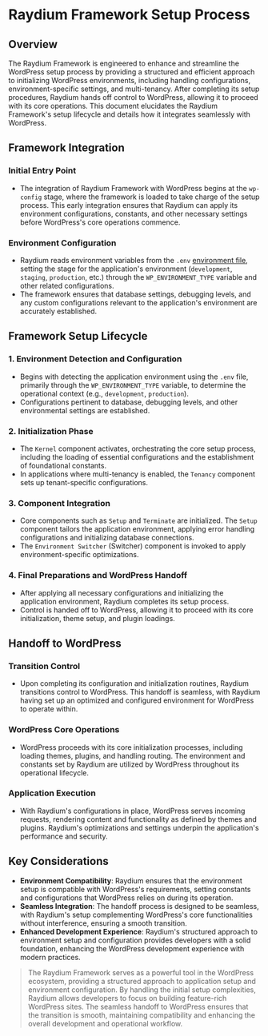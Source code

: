 # Raydium Framework Setup Process

## Overview

The Raydium Framework is engineered to enhance and streamline the WordPress setup process by providing a structured and efficient approach to initializing WordPress environments, including handling configurations, environment-specific settings, and multi-tenancy. After completing its setup procedures, Raydium hands off control to WordPress, allowing it to proceed with its core operations. This document elucidates the Raydium Framework's setup lifecycle and details how it integrates seamlessly with WordPress.

## Framework Integration

### Initial Entry Point
- The integration of Raydium Framework with WordPress begins at the `wp-config` stage, where the framework is loaded to take charge of the setup process. This early integration ensures that Raydium can apply its environment configurations, constants, and other necessary settings before WordPress's core operations commence.

### Environment Configuration
- Raydium reads environment variables from the `.env` [environment file](../guide/environment-file), setting the stage for the application's environment (`development`, `staging`, `production`, etc.) through the `WP_ENVIRONMENT_TYPE` variable and other related configurations.
- The framework ensures that database settings, debugging levels, and any custom configurations relevant to the application's environment are accurately established.

## Framework Setup Lifecycle

### 1. **Environment Detection and Configuration**
   - Begins with detecting the application environment using the `.env` file, primarily through the `WP_ENVIRONMENT_TYPE` variable, to determine the operational context (e.g., `development`, `production`).
   - Configurations pertinent to database, debugging levels, and other environmental settings are established.

### 2. **Initialization Phase**
   - The `Kernel` component activates, orchestrating the core setup process, including the loading of essential configurations and the establishment of foundational constants.
   - In applications where multi-tenancy is enabled, the `Tenancy` component sets up tenant-specific configurations.

### 3. **Component Integration**
   - Core components such as `Setup` and `Terminate` are initialized. The `Setup` component tailors the application environment, applying error handling configurations and initializing database connections.
   - The `Environment Switcher` (Switcher) component is invoked to apply environment-specific optimizations.

### 4. **Final Preparations and WordPress Handoff**
   - After applying all necessary configurations and initializing the application environment, Raydium completes its setup process.
   - Control is handed off to WordPress, allowing it to proceed with its core initialization, theme setup, and plugin loadings.

## Handoff to WordPress

### Transition Control
- Upon completing its configuration and initialization routines, Raydium transitions control to WordPress. This handoff is seamless, with Raydium having set up an optimized and configured environment for WordPress to operate within.

### WordPress Core Operations
- WordPress proceeds with its core initialization processes, including loading themes, plugins, and handling routing. The environment and constants set by Raydium are utilized by WordPress throughout its operational lifecycle.

### Application Execution
- With Raydium's configurations in place, WordPress serves incoming requests, rendering content and functionality as defined by themes and plugins. Raydium's optimizations and settings underpin the application's performance and security.

## Key Considerations

- **Environment Compatibility**: Raydium ensures that the environment setup is compatible with WordPress's requirements, setting constants and configurations that WordPress relies on during its operation.
- **Seamless Integration**: The handoff process is designed to be seamless, with Raydium's setup complementing WordPress's core functionalities without interference, ensuring a smooth transition.
- **Enhanced Development Experience**: Raydium's structured approach to environment setup and configuration provides developers with a solid foundation, enhancing the WordPress development experience with modern practices.

> The Raydium Framework serves as a powerful tool in the WordPress ecosystem, providing a structured approach to application setup and environment configuration. By handling the initial setup complexities, Raydium allows developers to focus on building feature-rich WordPress sites. The seamless handoff to WordPress ensures that the transition is smooth, maintaining compatibility and enhancing the overall development and operational workflow.
